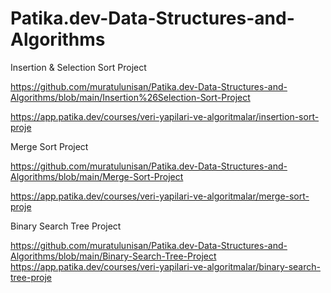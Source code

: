 # Patika.dev-Data-Structures-and-Algorithms

Insertion & Selection Sort Project

https://github.com/muratulunisan/Patika.dev-Data-Structures-and-Algorithms/blob/main/Insertion%26Selection-Sort-Project

https://app.patika.dev/courses/veri-yapilari-ve-algoritmalar/insertion-sort-proje


Merge Sort Project

https://github.com/muratulunisan/Patika.dev-Data-Structures-and-Algorithms/blob/main/Merge-Sort-Project

https://app.patika.dev/courses/veri-yapilari-ve-algoritmalar/merge-sort-proje


Binary Search Tree Project

https://github.com/muratulunisan/Patika.dev-Data-Structures-and-Algorithms/blob/main/Binary-Search-Tree-Project
https://app.patika.dev/courses/veri-yapilari-ve-algoritmalar/binary-search-tree-proje
